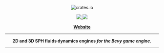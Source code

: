 <p align="center">
  <img src="https://www.salva.rs/img/logo_salva_full.svg" alt="crates.io">
</p>
<p align="center">
    <a href="https://discord.gg/vt9DJSW">
        <img src="https://img.shields.io/discord/507548572338880513.svg?logo=discord&colorB=7289DA">
    </a>
    <a href="https://opensource.org/licenses/Apache-2.0">
        <img src="https://img.shields.io/badge/License-Apache%202.0-blue.svg">
    </a>
</p>
<p align = "center">
    <strong>
        <a href="https://salva.rs">Website</a>
</p>

-----

<p align = "center">
<b>2D and 3D SPH fluids dynamics engines</b>
<i>for the Bevy game engine.</i>
</p>

-----
